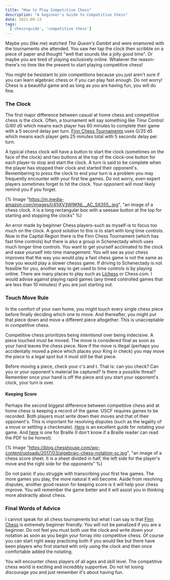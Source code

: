 ```yaml
---
title: "How to Play Competitive Chess"
description: "A beginner's Guide to Competitive Chess"
date: 2021-09-13
tags:
  ['chess+guide', 'competitive chess']
---
```


Maybe you (like me) watched *The Queen's Gambit* and were enamored with the tournaments she attended. You saw her tap the clock then scribble on a piece of paper and thought "well that sounds like a jolly good time". Or maybe you are tired of playing exclusively online. Whatever the reason-there's no time like the present to start playing competitive chess!

You might be hesistant to join competitions because you just aren't sure if you can learn algebraic chess or if you can play fast enough. Do not worry! Chess is a beautiful game and as long as you are having fun, you will do fine.

### The Clock

The first major difference between casual at home chess and competitive chess is the clock. Often, a tournament will say something like *Time Control: G/60 d5* which means each player has 60 minutes to complete their game with a 5 second delay per turn. [Finn Chess Tournaments](/finnchess) uses G/25 d5 which means each player gets 25 minutes total with 5 seconds delay per turn.

A typical chess clock will have a button to start the clock (sometimes on the face of the clock) and two buttons at the top of the clock-one button for each player-to stop and start the clock. A turn is said to be complete when the player has stopped their clock and started their opponent's. Remembering to press the clock to end your turn is a problem you may frequently encounter with your first few games. Do not worry, even expert players sometimes forget to hit the clock. Your opponent will most likely remind you if you forget.

{% Image "https://m.media-amazon.com/images/I/41jXV3W9KNL._AC_SX355_.jpg", "an image of a chess clock. it is a long rectangular box with a seesaw button at the top for starting and stopping the clocks" %}

An error made by beginner Chess players-such as myself-is to focus too much on the clock. A good solution to this is to start with long time controls. Now in the Capital Region there is the Finn Chess Tournament (which has fast time controls) but there is also a group in Schenectady which uses much longer time controls. You want to get yourself acclimated to the clock and ease yourself into time management. You will see as your chess improves that the way you would play a fast chess game is not the same as how you would play a slower chesss game. If driving to Schenectady is not feasible for you, another way to get used to time controls is by playing online. There are many places to play such as [Lichess](https://lichess.org/) or Chess.com. I would advise against playing rapid games (any timed controlled games that are less than 10 minutes) if you are just starting out.

### Touch Move Rule

In the comfort of your own home, you might touch every single chess piece before finally deciding which one to move. And thereafter, you might put that piece down and move a different piece altogether. This is unacceptable in competitive chess.

Competitive chess prioritizes being *intentional* over being indecisive. A piece touched must be moved. The move is considered final as soon as your hand leaves the chess piece. Now if the move is illegal (perhaps you accidentally moved a piece which places your King in check) you may move the piece to a legal spot but it must still be that piece.

Before moving a piece, check your c's and t. That is: can you check? Can you or your opponent's material be captured? Is there a possible threat? Remember once your hand is off the piece and you start your opponent's clock, your turn is over. 

#### Keeping Score

Perhaps the second biggest difference between competitive chess and at home chess is keeping a record of the game. USCF requires games to be recorded. Both players must write down their moves and that of their opponent's. This is important for resolving disputes (such as the legality of a move or settling a checkmate). [Here](https://blog.chesshouse.com/how-to-read-and-write-algebraic-chess-notation/) is an excellent guide for notating your game. And [here](https://www.ukaaf.org/wp-content/uploads/2020/03/Braille-chess-code-and-layout-UEB.pdf) is one for Braille (I don't know if a Braille reader can read the PDF to be honest). 

{% Image "https://blog.chesshouse.com/wp-content/uploads/2017/03/algebraic-chess-notation-sc.jpg", "an image of a chess score sheet. It is a sheet divided in half, the left side for the player's move and the right side for the opponents" %}

Do not panic if you struggle with transcribing your first few games. The more games you play, the more natural it will become. Aside from resolving disputes, another good reason for keeping score is it will help your chess improve. You will remember the game better and it will assist you in thinking more abstractly about chess.

### Final Words of Advice

I cannot speak for all chess tournaments but what I can say is that [Finn Chess](/finnchess) is extremely beginner friendly. You will not be penalized if you are a beginner. Do not feel you must both use the clock and write down your notation as soon as you begin your forray into competitive chess. Of course you can start right away practicing both if you would like but there have been players who first started with only using the clock and then once comfortable added the notating. 

You will encounter chess players of all ages and skill level. The competitive chess world is exciting and incredibly supportive. Do not let losing discourage you and just remember it's about having fun. 